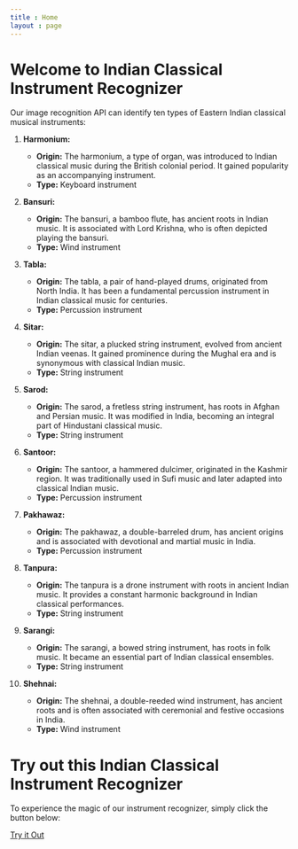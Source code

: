 ```yaml
---
title : Home
layout : page
---
```


# Welcome to Indian Classical Instrument Recognizer

Our image recognition API can identify ten types of Eastern Indian classical musical instruments:

1. **Harmonium:**
   - **Origin:** The harmonium, a type of organ, was introduced to Indian classical music during the British colonial period. It gained popularity as an accompanying instrument.
   - **Type:** Keyboard instrument

2. **Bansuri:**
   - **Origin:** The bansuri, a bamboo flute, has ancient roots in Indian music. It is associated with Lord Krishna, who is often depicted playing the bansuri.
   - **Type:** Wind instrument

3. **Tabla:**
   - **Origin:** The tabla, a pair of hand-played drums, originated from North India. It has been a fundamental percussion instrument in Indian classical music for centuries.
   - **Type:** Percussion instrument

4. **Sitar:**
   - **Origin:** The sitar, a plucked string instrument, evolved from ancient Indian veenas. It gained prominence during the Mughal era and is synonymous with classical Indian music.
   - **Type:** String instrument

5. **Sarod:**
   - **Origin:** The sarod, a fretless string instrument, has roots in Afghan and Persian music. It was modified in India, becoming an integral part of Hindustani classical music.
   - **Type:** String instrument

6. **Santoor:**
   - **Origin:** The santoor, a hammered dulcimer, originated in the Kashmir region. It was traditionally used in Sufi music and later adapted into classical Indian music.
   - **Type:** Percussion instrument

7. **Pakhawaz:**
   - **Origin:** The pakhawaz, a double-barreled drum, has ancient origins and is associated with devotional and martial music in India.
   - **Type:** Percussion instrument

8. **Tanpura:**
   - **Origin:** The tanpura is a drone instrument with roots in ancient Indian music. It provides a constant harmonic background in Indian classical performances.
   - **Type:** String instrument

9. **Sarangi:**
   - **Origin:** The sarangi, a bowed string instrument, has roots in folk music. It became an essential part of Indian classical ensembles.
   - **Type:** String instrument

10. **Shehnai:**
    - **Origin:** The shehnai, a double-reeded wind instrument, has ancient roots and is often associated with ceremonial and festive occasions in India.
    - **Type:** Wind instrument

# Try out this Indian Classical Instrument Recognizer

To experience the magic of our instrument recognizer, simply click the button below:

<a href="instrument_recognizer.html" class="try-it-out-button">Try it Out</a>